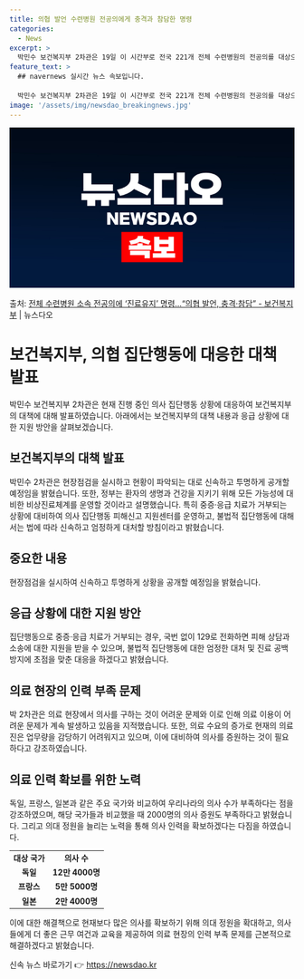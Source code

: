 ```yaml
---
title: 의협 발언 수련병원 전공의에게 충격과 참담한 명령
categories:
  - News
excerpt: >
  박민수 보건복지부 2차관은 19일 이 시간부로 전국 221개 전체 수련병원의 전공의를 대상으로 진료유지명령을…
feature_text: >
  ## navernews 실시간 뉴스 속보입니다.

  박민수 보건복지부 2차관은 19일 이 시간부로 전국 221개 전체 수련병원의 전공의를 대상으로 진료유지명령을…
image: '/assets/img/newsdao_breakingnews.jpg'
---
```


![뉴스다오 속보](/assets/img/newsdao_breakingnews.jpg)

<p>출처: <a href="https://newsdao.kr/3169" rel="dofollow">전체 수련병원 소속 전공의에 ‘진료유지’ 명령…“의협 발언, 충격·참담” - 보건복지부</a> | 뉴스다오</p>

<h1>보건복지부, 의협 집단행동에 대응한 대책 발표</h1>
<p data-ke-size="size16">박민수 보건복지부 2차관은 현재 진행 중인 의사 집단행동 상황에 대응하여 보건복지부의 대책에 대해 발표하였습니다. 아래에서는 보건복지부의 대책 내용과 응급 상황에 대한 지원 방안을 살펴보겠습니다. </p>

<h2 data-ke-size="size26">보건복지부의 대책 발표</h2>
<p data-ke-size="size16">박민수 2차관은 현장점검을 실시하고 현황이 파악되는 대로 신속하고 투명하게 공개할 예정임을 밝혔습니다. 또한, 정부는 환자의 생명과 건강을 지키기 위해 모든 가능성에 대비한 비상진료체계를 운영할 것이라고 설명했습니다. 특히 중증·응급 치료가 거부되는 상황에 대비하여 의사 집단행동 피해신고 지원센터를 운영하고, 불법적 집단행동에 대해서는 법에 따라 신속하고 엄정하게 대처할 방침이라고 밝혔습니다.</p>

<h2 data-ke-size="size26">중요한 내용</h2>
<p data-ke-size="size16">현장점검을 실시하여 신속하고 투명하게 상황을 공개할 예정임을 밝혔습니다.</p>

<h2 data-ke-size="size26">응급 상황에 대한 지원 방안</h2>
<p data-ke-size="size16">집단행동으로 중증·응급 치료가 거부되는 경우, 국번 없이 129로 전화하면 피해 상담과 소송에 대한 지원을 받을 수 있으며, 불법적 집단행동에 대한 엄정한 대처 및 진료 공백 방지에 초점을 맞춘 대응을 하겠다고 밝혔습니다.</p>

<h2 data-ke-size="size26">의료 현장의 인력 부족 문제</h2>
<p data-ke-size="size16">박 2차관은 의료 현장에서 의사를 구하는 것이 어려운 문제와 이로 인해 의료 이용이 어려운 문제가 계속 발생하고 있음을 지적했습니다. 또한, 의료 수요의 증가로 현재의 의료진은 업무량을 감당하기 어려워지고 있으며, 이에 대비하여 의사를 증원하는 것이 필요하다고 강조하였습니다.</p>

<h2 data-ke-size="size26">의료 인력 확보를 위한 노력</h2>
<p data-ke-size="size16">독일, 프랑스, 일본과 같은 주요 국가와 비교하여 우리나라의 의사 수가 부족하다는 점을 강조하였으며, 해당 국가들과 비교했을 때 2000명의 의사 증원도 부족하다고 밝혔습니다. 그리고 의대 정원을 늘리는 노력을 통해 의사 인력을 확보하겠다는 다짐을 하였습니다.</p>

<table>
  <tr>
    <td style="text-align: center; height: 17px;"><b>대상 국가</b></td>
    <td style="text-align: center; height: 17px;"><b>의사 수</b></td>
  </tr>
  <tr>
    <td style="text-align: center; height: 17px;"><b>독일</b></td>
    <td style="text-align: center; height: 17px;"><b>12만 4000명</b></td>
  </tr>
  <tr>
    <td style="text-align: center; height: 17px;"><b>프랑스</b></td>
    <td style="text-align: center; height: 17px;"><b>5만 5000명</b></td>
  </tr>
  <tr>
    <td style="text-align: center; height: 17px;"><b>일본</b></td>
    <td style="text-align: center; height: 17px;"><b>2만 4000명</b></td>
  </tr>
</table>

<p data-ke-size="size16">이에 대한 해결책으로 현재보다 많은 의사를 확보하기 위해 의대 정원을 확대하고, 의사들에게 더 좋은 근무 여건과 교육을 제공하여 의료 현장의 인력 부족 문제를 근본적으로 해결하겠다고 밝혔습니다.</p> 

신속 뉴스 바로가기 👉 <a href="https://newsdao.kr" rel="dofollow">https://newsdao.kr</a>


